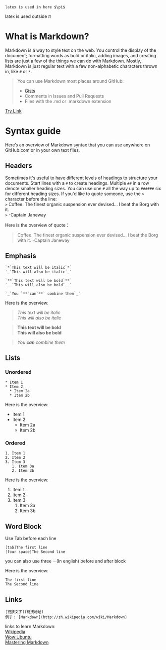 ```
latex is used in here $\pi$ 
```
latex is used outside $\pi$ 

# What is Markdown?
Markdown is a way to style text on the web. You control the display of the document; formatting words as bold or italic, adding  images, and creating lists are just a few of the things we can do with Markdown. Mostly, Markdown is just regular text with a few  non-alphabetic characters thrown in, like `#` or `*`.

> You can use Markdown most places around GitHub:
> - [Gists](https://gist.github.com/)
> - Comments in Issues and Pull Requests
> - Files with the .md or .markdown extension

[Try Link](Details/Try.md) 	
# Syntax guide
Here’s an overview of Markdown syntax that you can use anywhere on GitHub.com or in your own text files.

## Headers
Sometimes it's useful to have different levels of headings to structure your documents. Start lines with a `#` to create headings. Multiple `##` in a row denote smaller heading sizes.
You can use one `#` all the way up to `######` six for different heading sizes.
If you'd like to quote someone, use the  `>` character before the line:  
`>` Coffee. The finest organic suspension ever devised... I beat the Borg with it.  
`>` -Captain Janeway

Here is the overview of quote：
> Coffee. The finest organic suspension ever devised... I beat the Borg with it.
> -Captain Janeway

## Emphasis
```
`*`This text will be italic`*`
`_`This will also be italic`_`

`**`This text will be bold`**`
`__`This will also be bold`__`

`_`You `**`can`**` combine them`_`
```
Here is the overview:</br>
> *This text will be italic*  
> _This will also be italic_

> **This text will be bold**  
> __This will also be bold__

> _You **can** combine them_

## Lists
### Unordered
```
* Item 1
* Item 2
  * Item 2a
  * Item 2b
```
Here is the overview:  
* Item 1
* Item 2
  * Item 2a
  * Item 2b

### Ordered
```
1. Item 1
2. Item 2
3. Item 3
   1. Item 3a
   2. Item 3b
```
Here is the overview:  
1. Item 1
2. Item 2
3. Item 3
   1. Item 3a
   2. Item 3b

## Word Block
Use Tab before each line  
```
[tab]The first line
[four space]The Second line
```
you can also use three ···(In english) before and after block

Here is the overview:  

    The first line  
    The Second line

## Links
```
[链接文字](链接地址)
例子： [Markdown](http://zh.wikipedia.com/wiki/Markdown)
```

links to learn Markdown:  
[Wikipedia](http://zh.wikipedia.com/wiki/Markdown)  
[Wow Ubuntu](http://wowubuntu.com/markdown/#autoescape)  
[Mastering Markdown](https://guides.github.com/features/mastering-markdown/)  
